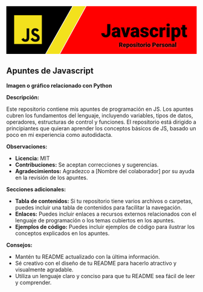 <img src="/Resources/bjs.png">

## Apuntes de Javascript 

**Imagen o gráfico relacionado con Python**

**Descripción:**

Este repositorio contiene mis apuntes de programación en JS. Los apuntes cubren los fundamentos del lenguaje, incluyendo variables, tipos de datos, operadores, estructuras de control y funciones. El repositorio está dirigido a principiantes que quieran aprender los conceptos básicos de JS, basado un poco en mi experiencia como autodidacta.

**Observaciones:**

* **Licencia:** MIT
* **Contribuciones:** Se aceptan correcciones y sugerencias.
* **Agradecimientos:** Agradezco a [Nombre del colaborador] por su ayuda en la revisión de los apuntes.

**Secciones adicionales:**

* **Tabla de contenidos:** Si tu repositorio tiene varios archivos o carpetas, puedes incluir una tabla de contenidos para facilitar la navegación.
* **Enlaces:** Puedes incluir enlaces a recursos externos relacionados con el lenguaje de programación o los temas cubiertos en los apuntes.
* **Ejemplos de código:** Puedes incluir ejemplos de código para ilustrar los conceptos explicados en los apuntes.

**Consejos:**

* Mantén tu README actualizado con la última información.
* Sé creativo con el diseño de tu README para hacerlo atractivo y visualmente agradable.
* Utiliza un lenguaje claro y conciso para que tu README sea fácil de leer y comprender.


